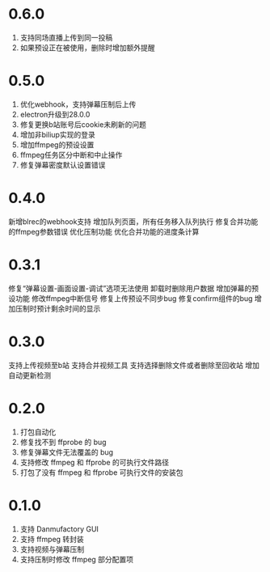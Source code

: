 # 0.6.0

1. 支持同场直播上传到同一投稿
2. 如果预设正在被使用，删除时增加额外提醒

# 0.5.0

1. 优化webhook，支持弹幕压制后上传
2. electron升级到28.0.0
3. 修复更换b站账号后cookie未刷新的问题
4. 增加非biliup实现的登录
5. 增加ffmpeg的预设设置
6. ffmpeg任务区分中断和中止操作
7. 修复弹幕密度默认设置错误

# 0.4.0

新增blrec的webhook支持
增加队列页面，所有任务移入队列执行
修复合并功能的ffmpeg参数错误
优化压制功能
优化合并功能的进度条计算

# 0.3.1

修复“弹幕设置-画面设置-调试”选项无法使用
卸载时删除用户数据
增加弹幕的预设功能
修改ffmpeg中断信号
修复上传预设不同步bug
修复confirm组件的bug
增加压制时预计剩余时间的显示

# 0.3.0

支持上传视频至b站
支持合并视频工具
支持选择删除文件或者删除至回收站
增加自动更新检测

# 0.2.0

1. 打包自动化
2. 修复找不到 ffprobe 的 bug
3. 修复弹幕文件无法覆盖的 bug
4. 支持修改 ffmpeg 和 ffprobe 的可执行文件路径
5. 打包了没有 ffmpeg 和 ffprobe 可执行文件的安装包

# 0.1.0

1. 支持 Danmufactory GUI
2. 支持 ffmpeg 转封装
3. 支持视频与弹幕压制
4. 支持压制时修改 ffmpeg 部分配置项
